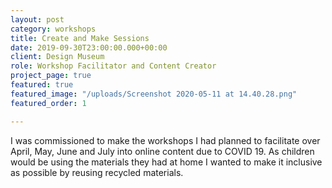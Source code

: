 ```yaml
---
layout: post
category: workshops
title: Create and Make Sessions
date: 2019-09-30T23:00:00.000+00:00
client: Design Museum
role: Workshop Facilitator and Content Creator
project_page: true
featured: true
featured_image: "/uploads/Screenshot 2020-05-11 at 14.40.28.png"
featured_order: 1

---
```

I was commissioned to make the workshops I had planned to facilitate over April, May, June and July into online content due to COVID 19. As children would be using the materials they had at home I wanted to make it inclusive as possible by reusing recycled materials.
